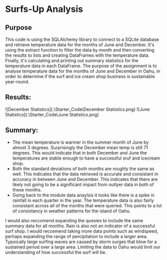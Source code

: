# Surfs-Up Analysis

## Purpose
This code is using the SQLAlchemy library to connect to a SQLite database and retrieve temperature data for the months of June and December. It's using the extract function to filter the data by month and then converting the results to lists and creating DataFrames with the temperature data. Finally, it's calculating and printing out summary statistics for the temperature data in each DataFrame. The purpose of the assignment is to analyse temperature data for the months of June and December in Oahu, in order to determine if the surf and ice cream shop business is sustainable year-round.

## Results:

![December Statistics](.\Starter_Code\December Statistics.png)
![June Statistics](.\Starter_Code\June Statistics.png)

## Summary:
* The mean temperature is warmer in the summer month of June by almost 3 degrees. Surprisingly the December mean temp is still 71 degrees. This would indicate that in both December and June the temperatures are stable enough to have a successful sruf and icecream shop.
* Both the standard deviations of both months are roughly the same as well. This indicates that the data retrieved is accurate and consistant in accuracy in between June and December. This indicates that there are likely not going to be a significant impact from outlyer data in both of these months. 
* Going back to the module data anaylsis it looks like there is a spike in rainfall in each quarter in the year. The temperature data is also fairly consistant across all of the months that were queried. This points to a lot of consistancy in weather patterns for the island of Oahu.

I would also reccomend expanding the quesies to include the same summary data for all months. Rain is also not an indicator of a successful surf shop. I would reccemend taking more data points such as windspeed, perhaps expanding the range of percipitation to include a larger area. Typoically large surfing waves are caused by storm surges that blow for a sustained period over a large area. Limiting the data to Oahu would limit our understanding of how successful the surf will be. 
